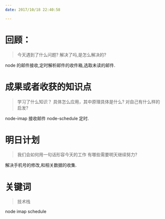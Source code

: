 ```yaml
---
date: 2017/10/18 22:40:58

---
```


# 回顾：
> 今天遇到了什么问题?
> 解决了吗,是怎么解决的?

node 的邮件接收,定时解析邮件的收件箱,选取未读的邮件.


# 成果或者收获的知识点
> 学习了什么知识？
> 具体怎么应用，其中原理具体是什么?
> 对自己有什么样的启发?

node-imap 接收邮件 node-schedule 定时.


# 明日计划
> 我们会如何用一句话形容今天的工作
> 有哪些需要明天继续努力?

解决手机号的修改,和相关数据的收集.

# 关键词
> 技术栈

node imap schedule
